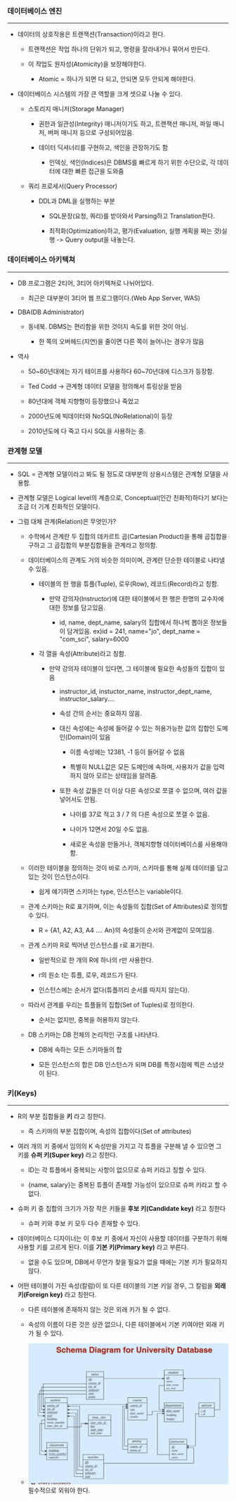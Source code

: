 ### 데이터베이스 엔진
---
* 데이터의 상호작용은 트랜잭션(Transaction)이라고 한다.

    * 트랜잭션은 작업 하나의 단위가 되고, 명령을 잘라내거나 묶어서 만든다.

    * 이 작업도 원자성(Atomicity)을 보장해야한다.

        * Atomic = 하나가 되면 다 되고, 안되면 모두 안되게 해야한다.

* 데이터베이스 시스템의 가장 큰 역할을 크게 셋으로 나눌 수 있다.

    * 스토리지 매니저(Storage Manager)

        * 권한과 일관성(Integrity) 매니저이기도 하고, 트랜잭션 매니저, 파일 매니저, 버퍼 매니저 등으로 구성되어있음.

        * 데이터 딕셔너리를 구현하고, 색인을 관장하기도 함

            * 인덱싱, 색인(Indices)은 DBMS를 빠르게 하기 위한 수단으로, 각 데이터에 대한 빠른 접근을 도와줌

    * 쿼리 프로세서(Query Processor)

        * DDL과 DML을 실행하는 부분

            * SQL문장(요청, 쿼리)를 받아와서 Parsing하고 Translation한다.

            * 최적화(Optimization)하고, 평가(Evaluation, 실행 계획을 짜는 것)실행 -> Query output을 내놓는다.


### 데이터베이스 아키텍쳐
---
* DB 프로그램은 2티어, 3티어 아키텍쳐로 나뉘어있다.

    * 최근은 대부분이 3티어 웹 프로그램이다.(Web App Server, WAS)

* DBA(DB Administrator)

    * 동네북. DBMS는 편리함을 위한 것이지 속도를 위한 것이 아님.

        * 한 쪽의 오버헤드(지연)을 줄이면 다른 쪽이 늘어나는 경우가 많음
    
* 역사

    * 50~60년대에는 자기 테이프를 사용하다 60~70년대에 디스크가 등장함.

    * Ted Codd -> 관계형 데이터 모델을 정의해서 튜링상을 받음

    * 80년대에 객체 지향형이 등장했으나 죽었고

    * 2000년도에 빅데이터와 NoSQL(NoRelational)이 등장

    * 2010년도에 다 죽고 다시 SQL을 사용하는 중.

### 관계형 모델
---
* SQL = 관계형 모델이라고 봐도 될 정도로 대부분의 상용시스템은 관계형 모델을 사용함.

* 관계형 모델은 Logical level의 계층으로, Conceptual(인간 친화적)하다기 보다는 조금 더 기계 친화적인 모델이다.

* 그럼 대체 관계(Relation)은 무엇인가?

    * 수학에서 관계란 두 집합의 데카르트 곱(Cartesian Product)을 통해 곱집합을 구하고 그 곱집합의 부분집합들을 관계라고 정의함.

    * 데이터베이스의 관계도 거의 비슷한 의미이며, 관계란 단순한 테이블로 나타낼 수 있음.

        * 테이블의 한 행을 튜플(Tuple), 로우(Row), 레코드(Record)라고 칭함.

            * 만약 강의자(Instructor)에 대한 테이블에서 한 행은 한명의 교수자에 대한 정보를 담고있음.

                * id, name, dept_name, salary의 집합에서 하나씩 뽑아온 정보들이 담겨있음. ex)id = 241, name="jo", dept_name = "com_sci", salary=6000

        * 각 열을 속성(Attribute)라고 칭함.

            * 만약 강의자 테이블이 있다면, 그 테이블에 필요한 속성들의 집합이 있음

                * instructor_id, instuctor_name, instructor_dept_name, instructor_salary....

                * 속성 간의 순서는 중요하지 않음.

                * 대신 속성에는 속성에 들어갈 수 있는 허용가능한 값의 집합인 도메인(Domain)이 있음

                    * 이름 속성에는 12381, -1 등이 들어갈 수 없음

                    * 특별히 NULL값은 모든 도메인에 속하며, 사용자가 값을 입력하지 않아 모르는 상태임을 알려줌.
                
                * 또한 속성 값들은 더 이상 다른 속성으로 쪼갤 수 없으며, 여러 값을 넣어서도 안됨.

                    * 나이를 37로 적고 3 / 7 의 다른 속성으로 쪼갤 수 없음.

                    * 나이가 12면서 20일 수도 없음.

                    * 새로운 속성을 만들거나, 객체지향형 데이터베이스를 사용해야함.
                

    * 이러한 테이블을 정의하는 것이 바로 스키마, 스키마를 통해 실제 데이터를 담고 있는 것이 인스턴스이다.

        * 쉽게 얘기하면 스키마는 type, 인스턴스는 variable이다.

    * 관계 스키마는 R로 표기하며, 이는 속성들의 집합(Set of Attributes)로 정의할 수 있다.

        * R = {A1, A2, A3, A4 .... An}의 속성들이 순서와 관계없이 모여있음.

    * 관계 스키마 R로 찍어낸 인스턴스를 r로 표기한다.

        * 일반적으로 한 개의 R에 하나의 r만 사용한다.

        * r의 원소 t는 튜플, 로우, 레코드가 된다.

        * 인스턴스에는 순서가 없다(튜플끼리 순서를 따지지 않는다).

    * 따라서 관계를 우리는 튜플들의 집합(Set of Tuples)로 정의한다.

        * 순서는 없지만, 중복을 허용하지 않는다.

    * DB 스키마는 DB 전체의 논리적인 구조를 나타낸다.

        * DB에 속하는 모든 스키마들의 합

        * 모든 인스턴스의 합은 DB 인스턴스가 되며 DB를 특정시점에 찍은 스냅샷이 된다.

### 키(Keys)
---
* R의 부분 집합들을 **키** 라고 칭한다.

    * 즉 스키마의 부분 집합이며, 속성의 집합이다(Set of attributes)

* 여러 개의 키 중에서 임의의 K 속성만을 가지고 각 튜플을 구분해 낼 수 있으면 그 키를 **슈퍼 키(Super key)** 라고 칭한다.

    * ID는 각 튜플에서 중복되는 사항이 없으므로 슈퍼 키라고 칭할 수 있다.

    * {name, salary}는 중복된 튜플이 존재할 가능성이 있으므로 슈퍼 키라고 할 수 없다.

* 슈퍼 키 중 집합의 크기가 가장 작은 키들을 **후보 키(Candidate key)** 라고 칭한다

    * 슈퍼 키와 후보 키 모두 다수 존재할 수 있다.

* 데이터베이스 디자이너는 이 후보 키 중에서 자신이 사용할 데이터를 구분하기 위해 사용할 키를 고르게 된다. 이를 **기본 키(Primary key)** 라고 부른다.

    * 없을 수도 있으며, DB에서 무언가 찾을 필요가 없을 때에는 기본 키가 필요하지 않다.

* 어떤 테이블이 가진 속성(칼럼)이 또 다른 테이블의 기본 키일 경우, 그 칼럼을 **외래 키(Foreign key)** 라고 칭한다.

    * 다른 테이블에 존재하지 않는 것은 외래 키가 될 수 없다.

    * 속성의 이름이 다른 것은 상관 없으나, 다른 테이블에서 기본 키여야만 외래 키가 될 수 있다.

    * ![스키마 다이어그램](image.png) 필수적으로 외워야 한다.